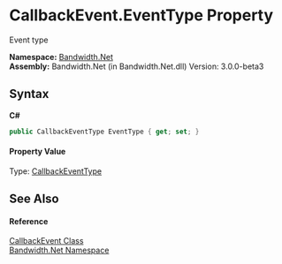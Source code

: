﻿# CallbackEvent.EventType Property 
 

Event type

**Namespace:**&nbsp;<a href ="N_Bandwidth_Net.md">Bandwidth.Net</a><br />**Assembly:**&nbsp;Bandwidth.Net (in Bandwidth.Net.dll) Version: 3.0.0-beta3

## Syntax

**C#**<br />
``` C#
public CallbackEventType EventType { get; set; }
```


#### Property Value
Type: <a href ="T_Bandwidth_Net_CallbackEventType.md">CallbackEventType</a>

## See Also


#### Reference
<a href ="T_Bandwidth_Net_CallbackEvent.md">CallbackEvent Class</a><br /><a href ="N_Bandwidth_Net.md">Bandwidth.Net Namespace</a><br />